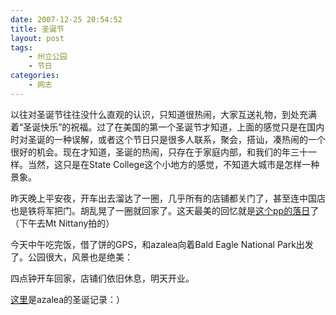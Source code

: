 ```yaml
---
date: 2007-12-25 20:54:52
title: 圣诞节
layout: post
tags:
    - 州立公园
    - 节日
categories:
    - 网志
---
```

以往对圣诞节往往没什么直观的认识，只知道很热闹，大家互送礼物，到处充满着“圣诞快乐”的祝福。过了在美国的第一个圣诞节才知道，上面的感觉只是在国内时对圣诞的一种误解，或者这个节日只是很多人联系，聚会，搭讪，凑热闹的一个很好的机会。现在才知道，圣诞的热闹，只存在于家庭内部，和我们的年三十一样。当然，这只是在State College这个小地方的感觉，不知道大城市是怎样一种景象。

昨天晚上平安夜，开车出去溜达了一圈，几乎所有的店铺都关门了，甚至连中国店也是铁将军把门。胡乱晃了一圈就回家了。这天最美的回忆就是<a href="http://picasaweb.google.com/ztpala/MtNittanyAdventure/photo#5147728096128867810" target="_blank">这个pp的落日</a>了（下午去Mt Nittany拍的）

今天中午吃完饭，借了饼的GPS，和azalea向着Bald Eagle National Park出发了。公园很大，风景也是绝美：

四点钟开车回家，店铺们依旧休息，明天开业。

<a href="http://azaleasays.com/2007/12/25/christmas-two-of-us/" target="_blank">这里</a>是azalea的圣诞记录：）
